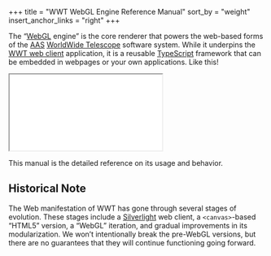 +++
title = "WWT WebGL Engine Reference Manual"
sort_by = "weight"
insert_anchor_links = "right"
+++

The “[WebGL] engine” is the core renderer that powers the web-based forms of the
[AAS](https://aas.org/) [WorldWide Telescope] software system. While it
underpins the [WWT web client] application, it is a reusable [TypeScript]
framework that can be embedded in webpages or your own applications. Like this!

[WebGL]: https://www.khronos.org/webgl/
[WorldWide Telescope]: http://www.worldwidetelescope.org/
[WWT web client]: https://www.worldwidetelescope.org/webclient/
[TypeScript]: https://www.typescriptlang.org/

<iframe src="embed/?planet=mars" class="wwt-embed" allow="accelerometer; autoplay; clipboard-write; gyroscope" allowfullscreen>
</iframe>

This manual is the detailed reference on its usage and behavior.


## Historical Note

The Web manifestation of WWT has gone through several stages of evolution. These
stages include a [Silverlight] web client, a `<canvas>`-based “HTML5” version, a
“WebGL” iteration, and gradual improvements in its modularization. We won’t
intentionally break the pre-WebGL versions, but there are no guarantees that
they will continue functioning going forward.

[Silverlight]: https://www.microsoft.com/silverlight/
